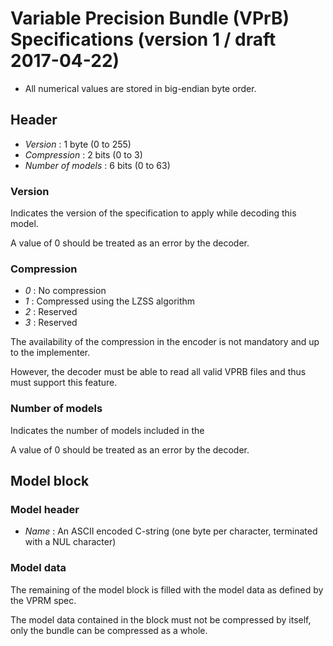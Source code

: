 
# Variable Precision Bundle (VPrB) Specifications (version 1 / draft 2017-04-22)

 * All numerical values are stored in big-endian byte order.




## Header

 * *Version* : 1 byte (0 to 255)
 * *Compression* : 2 bits (0 to 3)
 * *Number of models* : 6 bits (0 to 63)

### Version

Indicates the version of the specification to apply while decoding this model.

A value of 0 should be treated as an error by the decoder.

### Compression

 * *0* : No compression
 * *1* : Compressed using the LZSS algorithm
 * *2* : Reserved
 * *3* : Reserved

The availability of the compression in the encoder is not mandatory and up to the implementer.

However, the decoder must be able to read all valid VPRB files and thus must support this feature.

### Number of models

Indicates the number of models included in the

A value of 0 should be treated as an error by the decoder.




## Model block

### Model header

 * *Name* : An ASCII encoded C-string (one byte per character, terminated with a NUL character)

### Model data

The remaining of the model block is filled with the model data as defined by the VPRM spec.

The model data contained in the block must not be compressed by itself, only the bundle can be compressed as a whole.
